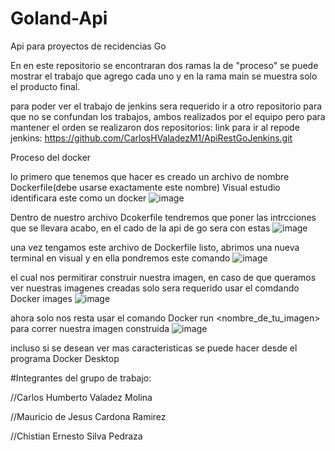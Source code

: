 # Goland-Api
Api para proyectos de recidencias Go

En en este repositorio se encontraran dos ramas la de "proceso" se puede mostrar el trabajo que agrego cada uno y en la rama main se muestra solo el producto final.

para poder ver el trabajo de jenkins sera requerido ir a otro repositorio para que no se confundan los trabajos, ambos realizados por el equipo pero para mantener el orden se realizaron dos repositorios:
link para ir al repode jenkins: https://github.com/CarlosHValadezM1/ApiRestGoJenkins.git

Proceso del docker

lo primero que tenemos que hacer es creado un archivo de nombre Dockerfile(debe usarse exactamente este nombre) Visual estudio identificara este como un docker
![image](https://github.com/user-attachments/assets/fc872b11-5e31-4622-b207-f1837d8cad77)

Dentro de nuestro archivo Dcokerfile tendremos que poner las intrcciones que se llevara acabo, en el cado de la api de go sera con estas
![image](https://github.com/user-attachments/assets/2863db7d-a9a3-4205-9028-5db1a04c4675)

una vez tengamos este archivo de Dockerfile listo, abrimos una nueva terminal en visual y en ella pondremos este comando
![image](https://github.com/user-attachments/assets/f500df79-ba17-4912-8cc1-80dac6b21ea3)

el cual nos permitirar construir nuestra imagen, en caso de que queramos ver nuestras imagenes creadas solo sera requerido usar el comdando Docker images
![image](https://github.com/user-attachments/assets/932aba1f-90c5-4825-9b81-a1b18b99cf7a)

ahora solo nos resta usar el comando Docker run  <nombre_de_tu_imagen> para correr nuestra imagen construida 
![image](https://github.com/user-attachments/assets/8c18c187-a0b4-4ee9-925c-e5cde2ee7e0f)

incluso si se desean ver mas caracteristicas se puede  hacer desde el programa Docker Desktop




#Integrantes del grupo de trabajo:

//Carlos Humberto Valadez Molina

//Mauricio de Jesus Cardona Ramirez

//Chistian Ernesto Silva Pedraza
